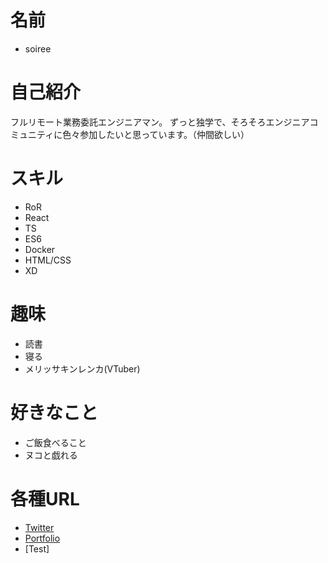 # 名前
 * soiree

# 自己紹介

フルリモート業務委託エンジニアマン。
ずっと独学で、そろそろエンジニアコミュニティに色々参加したいと思っています。（仲間欲しい）

# スキル
 * RoR
 * React
 * TS
 * ES6
 * Docker
 * HTML/CSS
 * XD

# 趣味
 * 読書
 * 寝る
 * メリッサキンレンカ(VTuber)

# 好きなこと
  * ご飯食べること
  * ヌコと戯れる

# 各種URL
 * [Twitter](https://twitter.com/soiree_f)
 * [Portfolio](作り途中)
 * [Test]
